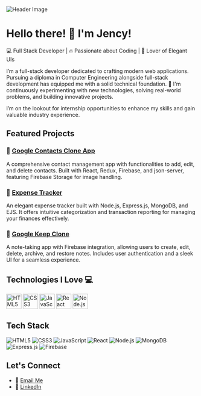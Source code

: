 ![Header Image](https://user-images.githubusercontent.com/jencyy/banner.gif)

# Hello there! 👋 I'm Jency!

💻 Full Stack Developer | 🔥 Passionate about Coding | 🎨 Lover of Elegant UIs

I’m a full-stack developer dedicated to crafting modern web applications. Pursuing a diploma in Computer Engineering alongside full-stack development has equipped me with a solid technical foundation. 🌱 I'm continuously experimenting with new technologies, solving real-world problems, and building innovative projects.

I’m on the lookout for internship opportunities to enhance my skills and gain valuable industry experience.


## Featured Projects

### 🌟 [Google Contacts Clone App](https://github.com/yourusername/google-contacts-clone)
A comprehensive contact management app with functionalities to add, edit, and delete contacts. Built with React, Redux, Firebase, and json-server, featuring Firebase Storage for image handling.

### 🌟 [Expense Tracker](https://github.com/yourusername/expense-tracker)
An elegant expense tracker built with Node.js, Express.js, MongoDB, and EJS. It offers intuitive categorization and transaction reporting for managing your finances effectively.

### 🌟 [Google Keep Clone](https://github.com/yourusername/google-keep-clone)
A note-taking app with Firebase integration, allowing users to create, edit, delete, archive, and restore notes. Includes user authentication and a sleek UI for a seamless experience.

## Technologies I Love 💻

<div>
  <img src="https://cdn.jsdelivr.net/gh/devicons/devicon/icons/html5/html5-original-wordmark.svg" height="40" alt="HTML5" />
  <img src="https://cdn.jsdelivr.net/gh/devicons/devicon/icons/css3/css3-original-wordmark.svg" height="40" alt="CSS3" />
  <img src="https://cdn.jsdelivr.net/gh/devicons/devicon/icons/javascript/javascript-original.svg" height="40" alt="JavaScript" />
  <img src="https://cdn.jsdelivr.net/gh/devicons/devicon/icons/react/react-original-wordmark.svg" height="40" alt="React" />
  <img src="https://cdn.jsdelivr.net/gh/devicons/devicon/icons/nodejs/nodejs-original-wordmark.svg" height="40" alt="Node.js" />
</div>

## Tech Stack

![HTML5](https://img.shields.io/badge/HTML5-E34F26?style=flat-square&logo=html5&logoColor=white)
![CSS3](https://img.shields.io/badge/CSS3-1572B6?style=flat-square&logo=css3&logoColor=white)
![JavaScript](https://img.shields.io/badge/JavaScript-F7DF1E?style=flat-square&logo=javascript&logoColor=black)
![React](https://img.shields.io/badge/React-20232A?style=flat-square&logo=react&logoColor=61DAFB)
![Node.js](https://img.shields.io/badge/Node.js-339933?style=flat-square&logo=nodedotjs&logoColor=white)
![MongoDB](https://img.shields.io/badge/MongoDB-4EA94B?style=flat-square&logo=mongodb&logoColor=white)
![Express.js](https://img.shields.io/badge/Express.js-404D59?style=flat-square&logo=express)
![Firebase](https://img.shields.io/badge/Firebase-FFCA28?style=flat-square&logo=firebase&logoColor=black)

## Let's Connect

- 📧 [Email Me](mailto:jencysodvadiya@gmail.com)
- 💼 [LinkedIn](https://www.linkedin.com/in/jency-sodvadiya-505812277)
